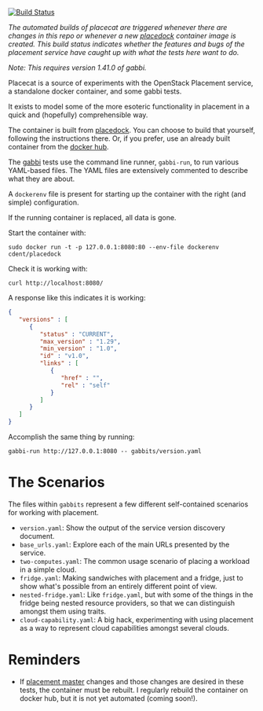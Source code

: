 
[![Build Status](https://travis-ci.org/cdent/placecat.svg?branch=master)](https://travis-ci.org/cdent/placecat)

_The automated builds of placecat are triggered whenever there are
changes in this repo or whenever a new
[placedock](https://github.com/cdent/placedock) container image is
created. This build status indicates whether the features and bugs
of the placement service have caught up with what the tests here
want to do._

_Note: This requires version 1.41.0 of gabbi._

Placecat is a source of experiments with the OpenStack Placement
service, a standalone docker container, and some gabbi tests.

It exists to model some of the more esoteric functionality in
placement in a quick and (hopefully) comprehensible way.

The container is built from
[placedock](https://github.com/cdent/placedock). You can choose to
build that yourself, following the instructions there. Or, if you
prefer, use an already built container from the
[docker hub](https://hub.docker.com/r/cdent/placedock/).

The [gabbi](https://github.com/cdent/gabbi) tests use the command
line runner, `gabbi-run`, to run various YAML-based files. The YAML
files are extensively commented to describe what they are about.

A `dockerenv` file is present for starting up the container with the
right (and simple) configuration.

If the running container is replaced, all data is gone.

Start the container with:

```
sudo docker run -t -p 127.0.0.1:8080:80 --env-file dockerenv cdent/placedock
```

Check it is working with:

```
curl http://localhost:8080/
```

A response like this indicates it is working:

```json
{
   "versions" : [
      {
         "status" : "CURRENT",
         "max_version" : "1.29",
         "min_version" : "1.0",
         "id" : "v1.0",
         "links" : [
            {
               "href" : "",
               "rel" : "self"
            }
         ]
      }
   ]
}
````

Accomplish the same thing by running:

```
gabbi-run http://127.0.0.1:8080 -- gabbits/version.yaml
```

# The Scenarios

The files within `gabbits` represent a few different self-contained
scenarios for working with placement.

* `version.yaml`: Show the output of the service version discovery
  document.
* `base_urls.yaml`: Explore each of the main URLs presented by the
  service.
* `two-computes.yaml`: The common usage scenario of placing a
  workload in a simple cloud.
* `fridge.yaml`: Making sandwiches with placement and a fridge, just
  to show what's possible from an entirely different point of view.
* `nested-fridge.yaml`: Like `fridge.yaml`, but with some of the
  things in the fridge being nested resource providers, so that we can
  distinguish amongst them using traits.
* `cloud-capability.yaml`: A big hack, experimenting with using
  placement as a way to represent cloud capabilities amongst several
  clouds.

# Reminders

* If [placement
  master](https://git.openstack.org/cgit/openstack/nova) changes and
  those changes are desired in these tests, the container must be
  rebuilt. I regularly rebuild the container on docker hub, but it is
  not yet automated (coming soon!).
